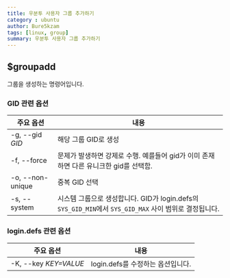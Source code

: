 ```yaml
---
title: 우분투 사용자 그룹 추가하기
category : ubuntu
author: Bure5kzam
tags: [linux, group]
summary: 우분투 사용자 그룹 추가하기
---
```


## $groupadd

그룹을 생성하는 명령어입니다.

### GID 관련 옵션

| 주요 옵션        | 내용                                                                                                   |
| ---------------- | ------------------------------------------------------------------------------------------------------ |
| -g, --gid _GID_  | 해당 그룹 GID로 생성 <br/>                                                                             |
| -f, --force      | 문제가 발생하면 강제로 수행. 예를들어 gid가 이미 존재하면 다른 유니크한 gid를 선택함.                  |
| -o, --non-unique | 중복 GID 선택                                                                                          |
| -s, --system     | 시스템 그룹으로 생성합니다. GID가 login.defs의 `SYS_GID_MIN`에서 `SYS_GID_MAX` 사이 범위로 결정됩니다. |



### login.defs 관련 옵션

| 주요 옵션             | 내용                              |
| --------------------- | --------------------------------- |
| -K, --key _KEY=VALUE_ | login.defs를 수정하는 옵션입니다. |